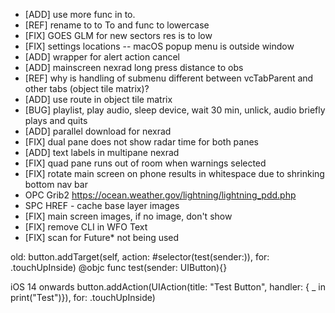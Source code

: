 * [ADD] use more func in to.
* [REF] rename to to To and func to lowercase
* [FIX] GOES GLM for new sectors res is to low
* [FIX] settings locations -- macOS popup menu is outside window
* [ADD] wrapper for alert action cancel
* [ADD] mainscreen nexrad long press distance to obs
* [REF] why is handling of submenu different between vcTabParent and other tabs (object tile matrix)?
* [ADD] use route in object tile matrix
* [BUG] playlist, play audio, sleep device, wait 30 min, unlick, audio briefly plays and quits
* [ADD] parallel download for nexrad
* [FIX] dual pane does not show radar time for both panes
* [ADD] text labels in multipane nexrad
* [FIX] quad pane runs out of room when warnings selected
* [FIX] rotate main screen on phone results in whitespace due to shrinking bottom nav bar
* OPC Grib2 https://ocean.weather.gov/lightning/lightning_pdd.php
* SPC HREF - cache base layer images
* [FIX] main screen images, if no image, don't show
* [FIX] remove CLI in WFO Text
* [FIX] scan for Future* not being used

old:
button.addTarget(self, action: #selector(test(sender:)), for: .touchUpInside)
@objc func test(sender: UIButton){}

iOS 14 onwards
button.addAction(UIAction(title: "Test Button", handler: { _ in  print("Test")}), for: .touchUpInside)

